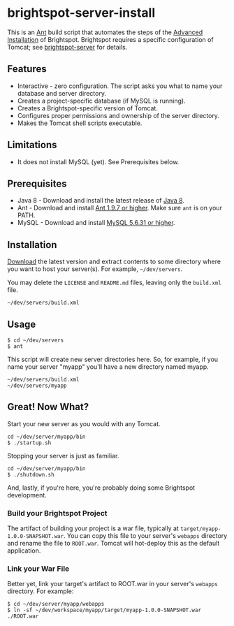 # brightspot-server-install

This is an [Ant](http://ant.apache.org) build script that automates the steps of the [Advanced Installation](http://docs.brightspot.com/cms/developers-guide/installation/advanced.html) of Brightspot. Brightspot requires a specific configuration of Tomcat; see [brightspot-server](https://github.com/OttoHagg/brightspot-server) for details.

## Features
* Interactive - zero configuration. The script asks you what to name your database and server directory.
* Creates a project-specific database (if MySQL is running).
* Creates a Brightspot-specific version of Tomcat.
* Configures proper permissions and ownership of the server directory.
* Makes the Tomcat shell scripts executable.

## Limitations
* It does not install MySQL (yet). See Prerequisites below.

## Prerequisites
* Java 8 - Download and install the latest release of [Java 8](http://www.oracle.com/technetwork/java/javase/downloads/jdk8-downloads-2133151.html).
* Ant - Download and install [Ant 1.9.7 or higher](http://ant.apache.org/bindownload.cgi). Make sure ```ant``` is on your PATH.
* MySQL - Download and install [MySQL 5.6.31 or higher](https://dev.mysql.com/downloads/mysql/5.6.html#downloads).

## Installation
[Download](https://github.com/OttoHagg/brightspot-server-install/archive/master.zip) the latest version and extract contents to some directory where you want to host your server(s). For example, ```~/dev/servers```.

You may delete the ```LICENSE``` and ```README.md``` files, leaving only the ```build.xml``` file.

```
~/dev/servers/build.xml
```
## Usage

```
$ cd ~/dev/servers
$ ant
```


This script will create new server directories here. So, for example, if you name your server "myapp" you'll have a new directory named myapp.

```
~/dev/servers/build.xml
~/dev/servers/myapp
```

## Great! Now What?
Start your new server as you would with any Tomcat.

```
cd ~/dev/server/myapp/bin
$ ./startup.sh
```

Stopping your server is just as familiar.

```
cd ~/dev/server/myapp/bin
$ ./shutdown.sh
```

And, lastly, if you're here, you're probably doing some Brightspot development.

### Build your Brightspot Project
The artifact of building your project is a war file, typically at ```target/myapp-1.0.0-SNAPSHOT.war```. You can copy this file to your server's ```webapps``` directory and rename the file to ```ROOT.war```. Tomcat will hot-deploy this as the default application.

### Link your War File
Better yet, link your target's artifact to ROOT.war in your server's ```webapps``` directory. For example:

```
$ cd ~/dev/server/myapp/webapps
$ ln -sf ~/dev/workspace/myapp/target/myapp-1.0.0-SNAPSHOT.war ./ROOT.war
```

